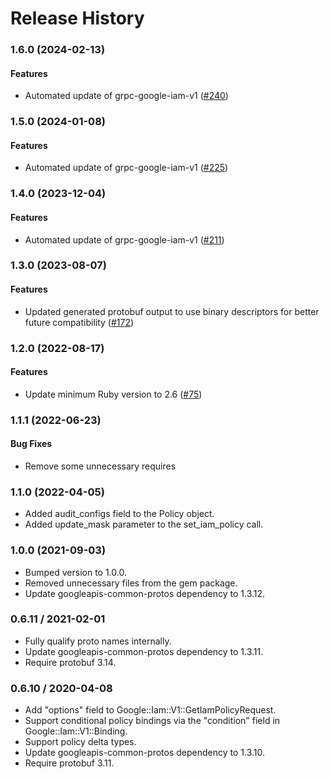 # Release History

### 1.6.0 (2024-02-13)

#### Features

* Automated update of grpc-google-iam-v1 ([#240](https://github.com/googleapis/common-protos-ruby/issues/240)) 

### 1.5.0 (2024-01-08)

#### Features

* Automated update of grpc-google-iam-v1 ([#225](https://github.com/googleapis/common-protos-ruby/issues/225)) 

### 1.4.0 (2023-12-04)

#### Features

* Automated update of grpc-google-iam-v1 ([#211](https://github.com/googleapis/common-protos-ruby/issues/211)) 

### 1.3.0 (2023-08-07)

#### Features

* Updated generated protobuf output to use binary descriptors for better future compatibility ([#172](https://github.com/googleapis/common-protos-ruby/issues/172)) 

### 1.2.0 (2022-08-17)

#### Features

* Update minimum Ruby version to 2.6 ([#75](https://github.com/googleapis/common-protos-ruby/issues/75)) 

### 1.1.1 (2022-06-23)

#### Bug Fixes

* Remove some unnecessary requires

### 1.1.0 (2022-04-05)

* Added audit_configs field to the Policy object.
* Added update_mask parameter to the set_iam_policy call.

### 1.0.0 (2021-09-03)

* Bumped version to 1.0.0.
* Removed unnecessary files from the gem package.
* Update googleapis-common-protos dependency to 1.3.12.

### 0.6.11 / 2021-02-01

* Fully qualify proto names internally.
* Update googleapis-common-protos dependency to 1.3.11.
* Require protobuf 3.14.

### 0.6.10 / 2020-04-08

* Add "options" field to Google::Iam::V1::GetIamPolicyRequest.
* Support conditional policy bindings via the "condition" field in Google::Iam::V1::Binding.
* Support policy delta types.
* Update googleapis-common-protos dependency to 1.3.10.
* Require protobuf 3.11.
